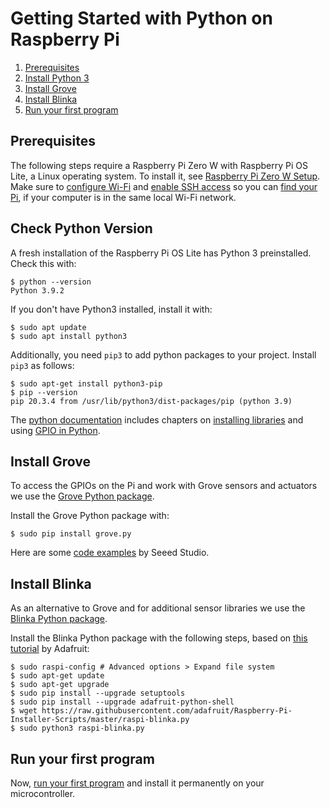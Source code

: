 # Getting Started with Python on Raspberry Pi

1. [Prerequisites](#prerequisites)
2. [Install Python 3](#install-python-3)
3. [Install Grove](#install-grove)
4. [Install Blinka](#install-blinka)
5. [Run your first program](#run-your-first-program)

## Prerequisites
The following steps require a Raspberry Pi Zero W with Raspberry Pi OS Lite, a Linux operating system. To install it, see [Raspberry Pi Zero W Setup](https://github.com/fhnw-imvs/fhnw-idb/wiki/Raspberry-Pi-Zero-W#setup). Make sure to [configure Wi-Fi](https://github.com/fhnw-imvs/fhnw-idb/wiki/Raspberry-Pi-Zero-W#configure-wi-fi) and [enable SSH access](https://github.com/fhnw-imvs/fhnw-idb/wiki/Raspberry-Pi-Zero-W#enable-ssh) so you can [find your Pi](https://github.com/fhnw-imvs/fhnw-idb/wiki/Raspberry-Pi-Zero-W#find-your-pi), if your computer is in the same local Wi-Fi network.

## Check Python Version
A fresh installation of the Raspberry Pi OS Lite has Python 3 preinstalled. Check this with:

```shell
$ python --version
Python 3.9.2
```

If you don't have Python3 installed, install it with:
```shell
$ sudo apt update
$ sudo apt install python3
````

Additionally, you need `pip3` to add python packages to your project. Install `pip3` as follows:
```shell
$ sudo apt-get install python3-pip
$ pip --version
pip 20.3.4 from /usr/lib/python3/dist-packages/pip (python 3.9)
```

The [python documentation](https://www.raspberrypi.org/documentation/usage/python/) includes chapters on [installing libraries](https://www.raspberrypi.com/documentation/computers/os.html#installing-python-libraries) and using [GPIO in Python](https://www.raspberrypi.org/documentation/usage/gpio/python/README.md).

## Install Grove
To access the GPIOs on the Pi and work with Grove sensors and actuators we use the [Grove Python package](https://github.com/Seeed-Studio/grove.py).

Install the Grove Python package with:

```shell
$ sudo pip install grove.py
```

Here are some [code examples](https://github.com/Seeed-Studio/grove.py/blob/master/doc/README.md#gui-graphical-user-interface) by Seeed Studio.

## Install Blinka
As an alternative to Grove and for additional sensor libraries we use the [Blinka Python package](https://github.com/adafruit/Adafruit_Blinka).

Install the Blinka Python package with the following steps, based on [this tutorial](https://learn.adafruit.com/circuitpython-on-raspberrypi-linux/installing-circuitpython-on-raspberry-pi) by Adafruit:

```
$ sudo raspi-config # Advanced options > Expand file system
$ sudo apt-get update
$ sudo apt-get upgrade
$ sudo pip install --upgrade setuptools
$ sudo pip install --upgrade adafruit-python-shell
$ wget https://raw.githubusercontent.com/adafruit/Raspberry-Pi-Installer-Scripts/master/raspi-blinka.py
$ sudo python3 raspi-blinka.py
```

## Run your first program

Now, [run your first program](blink_grove/README.md) and install it permanently on your microcontroller.
